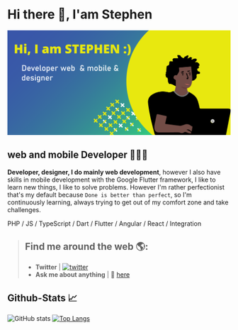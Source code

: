 # Hi there 👋,  I'am Stephen

![Développeur Web et mobile](https://github.com/stephenranaud/stephenranaud/blob/main/banner-github.png?raw=true)

## web and mobile Developer 👨🏽‍💻

**Developer, designer, I do mainly web development**, however I also have skills in mobile development with the Google Flutter framework, I like to learn new things, I like to solve problems. However I'm rather perfectionist that's my default because ``Done is better than perfect``, so I'm continuously learning, always trying to get out of my comfort zone and take challenges.

 PHP / JS / TypeScript / Dart / Flutter / Angular / React / Integration 

> ## Find me around the web 🌎:
> 
> - **Twitter** | [<img src='https://cdn.jsdelivr.net/npm/simple-icons@3.0.1/icons/twitter.svg' alt='twitter' height='40'>](https://twitter.com/RanaudStephen)  
> - **Ask me about anything** | 💬 [here](https://github.com/stephenranaud/stephenranaud/issues)
## Github-Stats 📈

![GitHub stats](https://github-readme-stats.vercel.app/api?username=stephenranaud&show_icons=true) 
[![Top Langs](https://github-readme-stats.vercel.app/api/top-langs/?username=stephenranaud&layout=compact)](https://github.com/anuraghazra/github-readme-stats)
